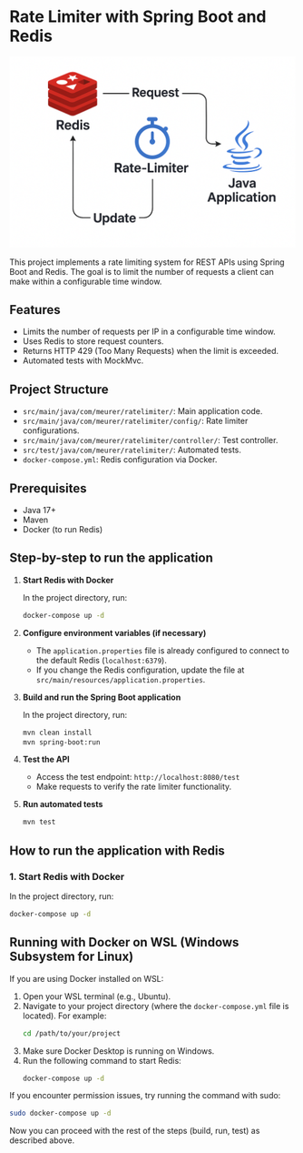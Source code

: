 # Rate Limiter with Spring Boot and Redis

![System Architecture](docs/system-design.png)

This project implements a rate limiting system for REST APIs using Spring Boot and Redis. The goal is to limit the number of requests a client can make within a configurable time window.

## Features

- Limits the number of requests per IP in a configurable time window.
- Uses Redis to store request counters.
- Returns HTTP 429 (Too Many Requests) when the limit is exceeded.
- Automated tests with MockMvc.

## Project Structure

- `src/main/java/com/meurer/ratelimiter/`: Main application code.
- `src/main/java/com/meurer/ratelimiter/config/`: Rate limiter configurations.
- `src/main/java/com/meurer/ratelimiter/controller/`: Test controller.
- `src/test/java/com/meurer/ratelimiter/`: Automated tests.
- `docker-compose.yml`: Redis configuration via Docker.

## Prerequisites

- Java 17+
- Maven
- Docker (to run Redis)

## Step-by-step to run the application

1. **Start Redis with Docker**

   In the project directory, run:

   ```sh
   docker-compose up -d
   ```

2. **Configure environment variables (if necessary)**

   - The `application.properties` file is already configured to connect to the default Redis (`localhost:6379`).
   - If you change the Redis configuration, update the file at `src/main/resources/application.properties`.

3. **Build and run the Spring Boot application**

   In the project directory, run:

   ```sh
   mvn clean install
   mvn spring-boot:run
   ```

4. **Test the API**

   - Access the test endpoint: `http://localhost:8080/test`
   - Make requests to verify the rate limiter functionality.

5. **Run automated tests**

   ```sh
   mvn test
   ```

## How to run the application with Redis

### 1. Start Redis with Docker

In the project directory, run:

```sh
docker-compose up -d
```

## Running with Docker on WSL (Windows Subsystem for Linux)

If you are using Docker installed on WSL:

1. Open your WSL terminal (e.g., Ubuntu).
2. Navigate to your project directory (where the `docker-compose.yml` file is located). For example:
   ```sh
   cd /path/to/your/project
   ```
3. Make sure Docker Desktop is running on Windows.
4. Run the following command to start Redis:
   ```sh
   docker-compose up -d
   ```

If you encounter permission issues, try running the command with sudo:
```sh
sudo docker-compose up -d
```

Now you can proceed with the rest of the steps (build, run, test) as described above.
